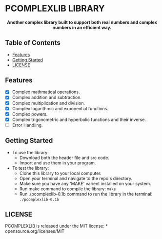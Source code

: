 # PCOMPLEXLIB LIBRARY
<h4 align="center">Another complex library built to support both real numbers and complex numbers in an efficient way.</h4>

## Table of Contents
- [Features](#features)
- [Getting Started](#getting-started)
- [LICENSE](#license)

## Features
* [x] Complex mathmatical operations.
* [x] Complex addition and subtraction.
* [x] Complex multiplication and division.
* [x] Complex logarithmic and exponential functions.
* [x] Complex powers.
* [x] Complex trigonometric and hyperbolic functions and their inverse.
* [ ] Error Handling.

## Getting Started
* To use the library:
  * Download both the header file and src code.
  * Import and use them in your program.
* To test the library:
  * Clone this library to your local computer.
  * Open your terminal and navigate to the repo's directory.
  * Make sure you have any 'MAKE' varient installed on your system.
  * Run make command to compile the library: `make`
  * Run ./pcomplexlib-0.1b command to run the library in the terminal: `./pcomplexlib-0.1b`

## LICENSE
  PCOMPLEXLIB is released under the MIT license:
    * opensource.org/licenses/MIT
